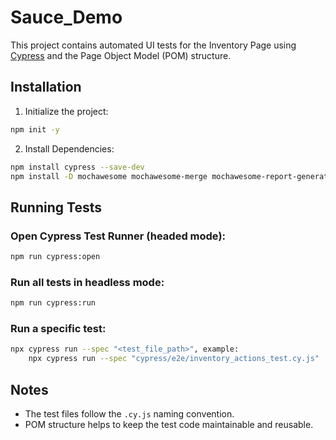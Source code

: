 # Sauce_Demo

This project contains automated UI tests for the Inventory Page using [Cypress](https://www.cypress.io/) and the Page Object Model (POM) structure.

## Installation

1. Initialize the project:
```bash
npm init -y
```

2. Install Dependencies:
```bash
npm install cypress --save-dev
npm install -D mochawesome mochawesome-merge mochawesome-report-generator
```

## Running Tests

### Open Cypress Test Runner (headed mode):
```bash
npm run cypress:open
```

### Run all tests in headless mode:
```bash
npm run cypress:run
```

### Run a specific test:
```bash
npx cypress run --spec "<test_file_path>", example:
    npx cypress run --spec "cypress/e2e/inventory_actions_test.cy.js"
```

## Notes

- The test files follow the `.cy.js` naming convention.
- POM structure helps to keep the test code maintainable and reusable.
